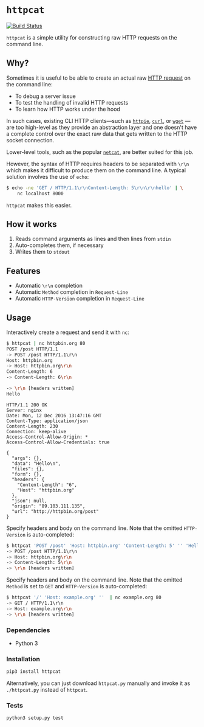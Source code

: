 # `httpcat`

[![Build Status](https://travis-ci.org/jkbrzt/httpcat.svg?branch=master)](https://travis-ci.org/jkbrzt/httpcat)

``httpcat`` is a simple utility for constructing raw HTTP
requests on the command line.


## Why?

Sometimes it is useful to be able to create an actual raw 
[HTTP request](https://www.w3.org/Protocols/rfc2616/rfc2616-sec5.html)
on the  command line:
 
* To debug a server issue
* To test the handling of invalid HTTP requests
* To learn how HTTP works under the hood

In such cases, existing CLI HTTP clients—such as 
[`httpie`](https://httpie.org),
[`curl`](https://curl.haxx.se/), 
or [`wget`](https://www.gnu.org/software/wget/) 
—are too high-level as they provide
an abstraction layer and one doesn't have a complete control over the 
exact raw data that gets written to the HTTP socket connection.

Lower-level tools, such as the popular 
[`netcat`](https://en.wikipedia.org/wiki/Netcat), are better suited for this 
job.

However, the syntax of HTTP requires headers to be separated with 
`\r\n` which makes it difficult to produce them on the command line. 
A typical solution involves the use of `echo`:


```bash
$ echo -ne 'GET / HTTP/1.1\r\nContent-Length: 5\r\n\r\nhello' | \
    nc localhost 8000
```

`httpcat` makes this easier.


## How it works

1. Reads command arguments as lines and then lines from ``stdin``
2. Auto-completes them, if necessary
3. Writes them to ``stdout``


## Features

* Automatic ``\r\n`` completion
* Automatic `Method` completion in `Request-Line`
* Automatic `HTTP-Version` completion in `Request-Line`


## Usage

Interactively create a request and send it with `nc`:
```bash
$ httpcat | nc httpbin.org 80
POST /post HTTP/1.1
-> POST /post HTTP/1.1\r\n
Host: httpbin.org
-> Host: httpbin.org\r\n
Content-Length: 6
-> Content-Length: 6\r\n

-> \r\n [headers written]
Hello
```

```http
HTTP/1.1 200 OK
Server: nginx
Date: Mon, 12 Dec 2016 13:47:16 GMT
Content-Type: application/json
Content-Length: 230
Connection: keep-alive
Access-Control-Allow-Origin: *
Access-Control-Allow-Credentials: true

{
  "args": {},
  "data": "Hello\n",
  "files": {},
  "form": {},
  "headers": {
    "Content-Length": "6",
    "Host": "httpbin.org"
  },
  "json": null,
  "origin": "89.103.111.135",
  "url": "http://httpbin.org/post"
}
```

Specify headers and body on the command line. 
Note that the omitted `HTTP-Version` is auto-completed:

```bash
$ httpcat 'POST /post' 'Host: httpbin.org' 'Content-Length: 5' '' 'Hello'  | nc httpbin.org 80
-> POST /post HTTP/1.1\r\n
-> Host: httpbin.org\r\n
-> Content-Length: 5\r\n
-> \r\n [headers written]
```

Specify headers and body on the command line. 
Note that the omitted `Method` is set to `GET` and `HTTP-Version` 
is auto-completed:

```bash
$ httpcat '/' 'Host: example.org' ''  | nc example.org 80
-> GET / HTTP/1.1\r\n
-> Host: example.org\r\n
-> \r\n [headers written]
```

### Dependencies

* Python 3


### Installation


```bash
pip3 install httpcat
```

Alternatively, you can just download `httpcat.py` manually and invoke 
it as `./httpcat.py` instead of `httpcat`. 


### Tests

```bash
python3 setup.py test
```
